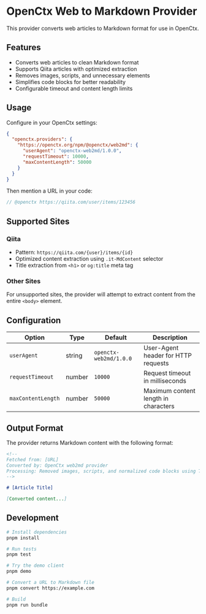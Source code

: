 # OpenCtx Web to Markdown Provider

This provider converts web articles to Markdown format for use in OpenCtx.

## Features

- Converts web articles to clean Markdown format
- Supports Qiita articles with optimized extraction
- Removes images, scripts, and unnecessary elements
- Simplifies code blocks for better readability
- Configurable timeout and content length limits

## Usage

Configure in your OpenCtx settings:

```json
{
  "openctx.providers": {
    "https://openctx.org/npm/@openctx/web2md": {
      "userAgent": "openctx-web2md/1.0.0",
      "requestTimeout": 10000,
      "maxContentLength": 50000
    }
  }
}
```

Then mention a URL in your code:

```typescript
// @openctx https://qiita.com/user/items/123456
```

## Supported Sites

### Qiita

- Pattern: `https://qiita.com/{user}/items/{id}`
- Optimized content extraction using `.it-MdContent` selector
- Title extraction from `<h1>` or `og:title` meta tag

### Other Sites

For unsupported sites, the provider will attempt to extract content from the entire `<body>` element.

## Configuration

| Option | Type | Default | Description |
|--------|------|---------|-------------|
| `userAgent` | string | `openctx-web2md/1.0.0` | User-Agent header for HTTP requests |
| `requestTimeout` | number | `10000` | Request timeout in milliseconds |
| `maxContentLength` | number | `50000` | Maximum content length in characters |

## Output Format

The provider returns Markdown content with the following format:

```markdown
<!--
Fetched from: [URL]
Converted by: OpenCtx web2md provider
Processing: Removed images, scripts, and normalized code blocks using Turndown
-->

# [Article Title]

[Converted content...]
```

## Development

```bash
# Install dependencies
pnpm install

# Run tests
pnpm test

# Try the demo client
pnpm demo

# Convert a URL to Markdown file
pnpm convert https://example.com

# Build
pnpm run bundle
```
